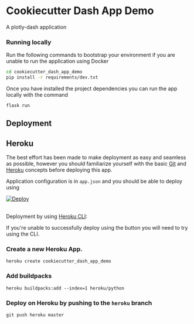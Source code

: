 # Cookiecutter Dash App Demo

A plotly-dash application

### Running locally

Run the following commands to bootstrap your environment if you are unable to run the application using Docker

```bash
cd cookiecutter_dash_app_demo
pip install -r requirements/dev.txt
```

Once you have installed the project dependencies you can run the app locally with the command

``flask run``

## Deployment


## Heroku

The best effort has been made to make deployment as easy and seamless as possible, however you should 
 familiarize yourself with the basic [Git](https://git-scm.com/) and [Heroku](https://heroku.com/) concepts before
  deploying this app. 

Application configuration is in `app.json` and you should be able to deploy using

<a href="https://heroku.com/deploy" style="display: block"><img src="https://www.herokucdn.com/deploy/button.svg" title="Deploy" alt="Deploy"></a>
    <br>

Deployment by using [Heroku CLI](https://devcenter.heroku.com/articles/heroku-cli):

If you're unable to successfully deploy using the button you will need to try using the CLI.

### Create a new Heroku App.

    heroku create cookiecutter_dash_app_demo

### Add buildpacks

    heroku buildpacks:add --index=1 heroku/python

### Deploy on Heroku by pushing to the `heroku` branch

    git push heroku master
